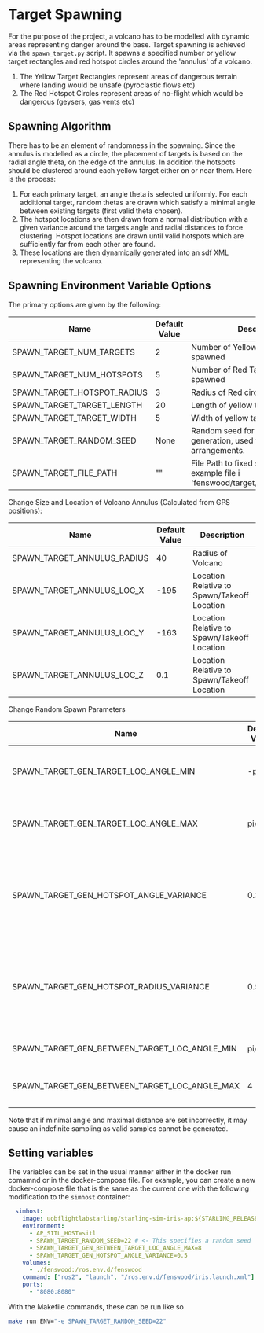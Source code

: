 # Target Spawning

For the purpose of the project, a volcano has to be modelled with dynamic areas representing danger around the base.
Target spawning is achieved via the `spawn_target.py` script. It spawns a specified number or yellow target rectangles and red hotspot circles around the 'annulus' of a volcano.

1. The Yellow Target Rectangles represent areas of dangerous terrain where landing would be unsafe (pyroclastic flows etc)
2. The Red Hotspot Circles represent areas of no-flight which would be dangerous (geysers, gas vents etc)

## Spawning Algorithm

There has to be an element of randomness in the spawning. Since the annulus is modelled as a circle, the placement of targets is based on the radial angle theta, on the edge of the annulus. In addition the hotspots should be clustered around each yellow target either on or near them. Here is the process:

1. For each primary target, an angle theta is selected uniformly. For each additional target, random thetas are drawn which satisfy a minimal angle between existing targets (first valid theta chosen).
2. The hotspot locations are then drawn from a normal distribution with a given variance around the targets angle and radial distances to force clustering. Hotspot locations are drawn until valid hotspots which are sufficiently far from each other are found.
3. These locations are then dynamically generated into an sdf XML representing the volcano.

## Spawning Environment Variable Options

The primary options are given by the following:

Name                  | Default Value                | Description
----------------------|------------------------------|------------
SPAWN_TARGET_NUM_TARGETS |  2             | Number of Yellow Targets being spawned
SPAWN_TARGET_NUM_HOTSPOTS |  5            | Number of Red Targets being spawned
SPAWN_TARGET_HOTSPOT_RADIUS |     3           | Radius of Red circular hotspots
SPAWN_TARGET_TARGET_LENGTH |      20           | Length of yellow target
SPAWN_TARGET_TARGET_WIDTH |       5       | Width of yellow target
SPAWN_TARGET_RANDOM_SEED |       None        | Random seed for random generation, used for deterministic arrangements.
SPAWN_TARGET_FILE_PATH |         ""        | File Path to fixed spawn, see example file i 'fenswood/target/default_target.json'

Change Size and Location of Volcano Annulus (Calculated from GPS positions):

Name                  | Default Value                | Description
----------------------|------------------------------|------------
SPAWN_TARGET_ANNULUS_RADIUS |   40    | Radius of Volcano
SPAWN_TARGET_ANNULUS_LOC_X |  -195  |   Location Relative to Spawn/Takeoff Location
SPAWN_TARGET_ANNULUS_LOC_Y |   -163 |   Location Relative to Spawn/Takeoff Location
SPAWN_TARGET_ANNULUS_LOC_Z |   0.1  |   Location Relative to Spawn/Takeoff Location

Change Random Spawn Parameters

Name                  | Default Value                | Description
----------------------|------------------------------|------------
SPAWN_TARGET_GEN_TARGET_LOC_ANGLE_MIN | -pi/2    | Target location generationg minimum angle
SPAWN_TARGET_GEN_TARGET_LOC_ANGLE_MAX |  pi/2   | Target location generation maximum angle
SPAWN_TARGET_GEN_HOTSPOT_ANGLE_VARIANCE |  0.3  | Hotspot sampling normal variance for angle variation relative to target centers
SPAWN_TARGET_GEN_HOTSPOT_RADIUS_VARIANCE | 0.5 | Hotspot sampling normal variance for radial variation relative to target centers
SPAWN_TARGET_GEN_BETWEEN_TARGET_LOC_ANGLE_MIN | pi/3   | Minimal angle targets
SPAWN_TARGET_GEN_BETWEEN_TARGET_LOC_ANGLE_MAX |     4 | Maximal distance between hotspots

Note that if minimal angle and maximal distance are set incorrectly, it may cause an indefinite sampling as valid samples cannot be generated.

## Setting variables

The variables can be set in the usual manner either in the docker run comamnd or in the docker-compose file. For example, you can create a new docker-compose file that is the same as the current one with the following modification to the `simhost` container:

```yaml
  simhost:
    image: uobflightlabstarling/starling-sim-iris-ap:${STARLING_RELEASE:-latest}
    environment:
      - AP_SITL_HOST=sitl
      - SPAWN_TARGET_RANDOM_SEED=22 # <- This specifies a random seed
      - SPAWN_TARGET_GEN_BETWEEN_TARGET_LOC_ANGLE_MAX=8
      - SPAWN_TARGET_GEN_HOTSPOT_ANGLE_VARIANCE=0.5
    volumes:
      - ./fenswood:/ros.env.d/fenswood
    command: ["ros2", "launch", "/ros.env.d/fenswood/iris.launch.xml"]
    ports:
      - "8080:8080"
```

With the Makefile commands, these can be run like so

```bash
make run ENV="-e SPAWN_TARGET_RANDOM_SEED=22"
```